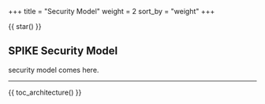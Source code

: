 +++
title = "Security Model"
weight = 2
sort_by = "weight"
+++

{{ star() }}

## SPIKE Security Model

security model comes here.

----

{{ toc_architecture() }}
